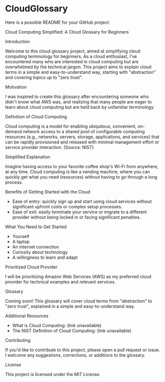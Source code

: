 # CloudGlossary
Here is a possible README for your GitHub project:

Cloud Computing Simplified: A Cloud Glossary for Beginners

Introduction

Welcome to this cloud glossary project, aimed at simplifying cloud computing terminology for beginners. As a cloud enthusiast, I've encountered many who are interested in cloud computing but are overwhelmed by the technical jargon. This project aims to explain cloud terms in a simple and easy-to-understand way, starting with "abstraction" and covering topics up to "zero trust".

Motivation

I was inspired to create this glossary after encountering someone who didn't know what AWS was, and realizing that many people are eager to learn about cloud computing but are held back by unfamiliar terminology.

Definition of Cloud Computing

Cloud computing is a model for enabling ubiquitous, convenient, on-demand network access to a shared pool of configurable computing resources (e.g., networks, servers, storage, applications, and services) that can be rapidly provisioned and released with minimal management effort or service provider interaction. (Source: NIST)

Simplified Explanation

Imagine having access to your favorite coffee shop's Wi-Fi from anywhere, at any time. Cloud computing is like a vending machine, where you can quickly get what you need (resources) without having to go through a long process.

Benefits of Getting Started with the Cloud

- Ease of entry: quickly sign up and start using cloud services without significant upfront costs or complex setup processes.
- Ease of exit: easily terminate your service or migrate to a different provider without being locked in or facing significant penalties.

What You Need to Get Started

- Yourself
- A laptop
- An internet connection
- Curiosity about technology
- A willingness to learn and adapt

Prioritized Cloud Provider

I will be prioritizing Amazon Web Services (AWS) as my preferred cloud provider for technical examples and relevant services.

Glossary

Coming soon! This glossary will cover cloud terms from "abstraction" to "zero trust", explained in a simple and easy-to-understand way.

Additional Resources

- What is Cloud Computing: (link unavailable)
- The NIST Definition of Cloud Computing: (link unavailable)

Contributing

If you'd like to contribute to this project, please open a pull request or issue. I welcome any suggestions, corrections, or additions to the glossary.

License

This project is licensed under the MIT License.
